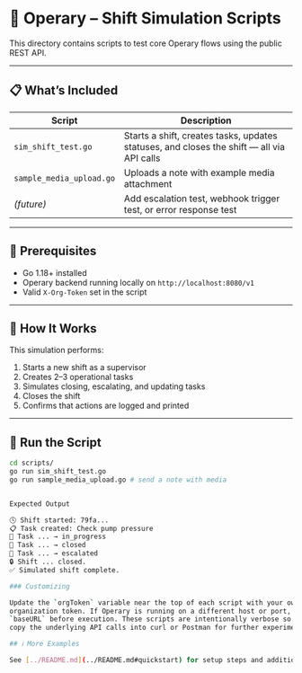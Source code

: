 # 🧪 Operary – Shift Simulation Scripts

This directory contains scripts to test core Operary flows using the public REST API.

---

## 📋 What’s Included

| Script | Description |
|--------|-------------|
| `sim_shift_test.go` | Starts a shift, creates tasks, updates statuses, and closes the shift — all via API calls
| `sample_media_upload.go` | Uploads a note with example media attachment
| *(future)* | Add escalation test, webhook trigger test, or error response test

---

## 🚀 Prerequisites

- Go 1.18+ installed  
- Operary backend running locally on `http://localhost:8080/v1`  
- Valid `X-Org-Token` set in the script

---

## 🧠 How It Works

This simulation performs:

1. Starts a new shift as a supervisor  
2. Creates 2–3 operational tasks  
3. Simulates closing, escalating, and updating tasks  
4. Closes the shift  
5. Confirms that actions are logged and printed

---

## 🧪 Run the Script

```bash
cd scripts/
go run sim_shift_test.go
go run sample_media_upload.go # send a note with media


Expected Output

🕓 Shift started: 79fa...
📋 Task created: Check pump pressure
🔄 Task ... → in_progress
🔄 Task ... → closed
🔄 Task ... → escalated
🔒 Shift ... closed.
✅ Simulated shift complete.

### Customizing

Update the `orgToken` variable near the top of each script with your own
organization token. If Operary is running on a different host or port, edit the
`baseURL` before execution. These scripts are intentionally verbose so you can
copy the underlying API calls into curl or Postman for further experimentation.

## ℹ️ More Examples

See [../README.md](../README.md#quickstart) for setup steps and additional usage tips.

